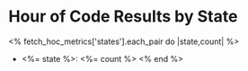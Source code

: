 # Hour of Code Results by State

<% fetch_hoc_metrics['states'].each_pair do |state,count| %>
- <%= state %>: <%= count %>
<% end %>